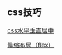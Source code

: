 ## css技巧

[css水平垂直居中](https://segmentfault.com/a/1190000016389031)

[伸缩布局（flex）](https://www.cnblogs.com/Assist/p/9682076.html)